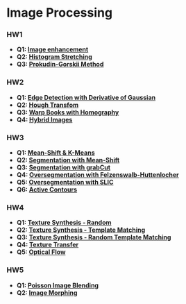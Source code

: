 # Image Processing

### HW1
- **Q1: [Image enhancement](HW1/f01.py)**
- **Q2: [Histogram Stretching](HW1/f02.py)**
- **Q3: [Prokudin-Gorskii Method](HW1/f03.py)**

### HW2
- **Q1: [Edge Detection with Derivative of Gaussian](HW2/Q1.py)**
- **Q2: [Hough Transfom](HW2/Q2.py)**
- **Q3: [Warp Books with Homography](HW2/Q3.py)**
- **Q4: [Hybrid Images](HW2/Q4.py)**

### HW3
- **Q1: [Mean-Shift & K-Means](HW3/Q1.py)**
- **Q2: [Segmentation with Mean-Shift](HW3/Q2.py)**
- **Q3: [Segmentation with grabCut](HW3/Q3.py)**
- **Q4: [Oversegmentation with Felzenswalb-Huttenlocher](HW3/Q4.py)**
- **Q5: [Oversegmentation with SLIC](HW3/Q5.py)**
- **Q6: [Active Contours](HW3/Q6.py)**

### HW4
- **Q1: [Texture Synthesis - Random](HW4/Q1.py)**
- **Q2: [Texture Synthesis - Template Matching](HW4/Q2.py)**
- **Q3: [Texture Synthesis - Random Template Matching](HW4/Q3.py)**
- **Q4: [Texture Transfer](HW3/Q4.py)**
- **Q5: [Optical Flow](HW3/Q5.py)**

### HW5
- **Q1: [Poisson Image Blending](HW5/Q1.py)**
- **Q2: [Image Morphing](HW4/Q2.py)**


